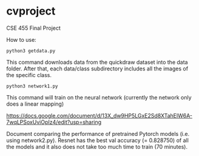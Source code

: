 # cvproject
CSE 455 Final Project


How to use:

`python3 getdata.py`

This command downloads data from the quickdraw dataset into the data folder.
After that, each data/class subdirectory includes all the images of the specific class.

`python3 network1.py`

This command will train on the neural network (currently the network only does a linear mapping)

https://docs.google.com/document/d/13X_dw9HP5LGxE2Sd8XTahElW6A-7wqLPSoxUviOpIz4/edit?usp=sharing

Document comparing the performance of pretrained Pytorch models (i.e. using network2.py). Resnet has the best val accuracy (= 0.828750) of all the models and it also does not take too much time to train (70 minutes).

